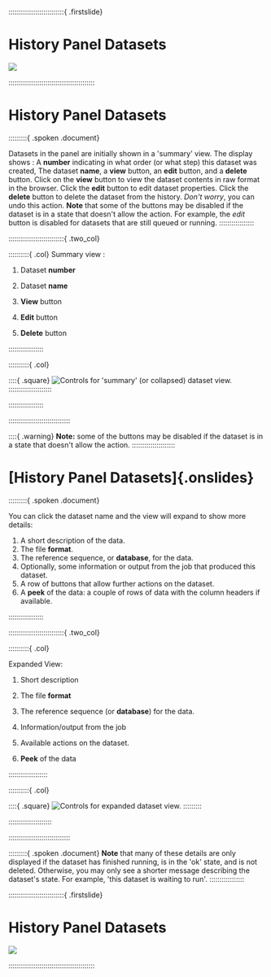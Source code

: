 


:::::::::::::::::::::::::::{ .firstslide}
# History Panel Datasets

![](src/Images/galaxy_logos_all.png)


::::::::::::::::::::::::::::::::::::::::::


# History Panel Datasets

:::::::::{ .spoken .document}

Datasets in the panel are initially shown in a 'summary' view. The display shows : A <b>number</b> indicating in what order (or what step) this dataset was created, The dataset <b>name</b>, a <b>view</b> button, an <b>edit</b> button, and a <b>delete</b> button. Click on the <b>view</b> button to view the dataset contents in raw format in the browser. Click the <b>edit</b> button to edit dataset properties. Click the <b>delete</b> button to delete the dataset from the history. <i>Don't worry</i>, you can undo this action.
<b>Note</b> that some of the buttons may be disabled if the dataset is in a state that doesn't allow the
action. For example, the <i>edit</i> button is disabled for datasets that are still queued or running.
:::::::::::::::::

:::::::::::::::::::::::::::{ .two_col}

::::::::::{ .col}
Summary view :

   1. Dataset **number**

   2. Dataset **name**

   3. **View** button

   4. **Edit** button

   5. **Delete** button


:::::::::::::::::

::::::::::{ .col}

::::{ .square}
![Controls for 'summary' (or collapsed) dataset view.](src/Images/summary.png "Controls for 'summary' (or collapsed) dataset view")
:::::::::::::::::::::

:::::::::::::::::


::::::::::::::::::::::::::::::

::::{ .warning}
**Note:** some of the buttons may be disabled if the dataset is in a state that doesn't allow the
action.
:::::::::::::::::::::

# [History Panel Datasets]{.onslides}

:::::::::{ .spoken .document}

You can click the dataset name and the view will expand to show more details:
1. A short description of the data.
2. The file <b>format</b>.
3. The reference sequence, or <b>database</b>, for the data.
4. Optionally, some information or output from the job that produced this dataset.
5. A row of buttons that allow further actions on the dataset.
6. A <b>peek</b> of the data: a couple of rows of data with the column headers if available.

:::::::::::::::::

:::::::::::::::::::::::::::{ .two_col}

::::::::::{ .col}

Expanded View:

1. Short description

2. The file **format**

3. The reference sequence (or **database**) for the data.

4. Information/output from the job

5. Available actions on the dataset.

6. **Peek** of the data

:::::::::::::::::::

::::::::::{ .col}

::::{ .square}
![Controls for expanded dataset view.](src/Images/details.png "Controls for expanded dataset view.")
:::::::::

:::::::::::::::::::::


::::::::::::::::::::::::::::::

:::::::::{ .spoken .document}
<b>Note</b> that many of these details are only displayed if the dataset has finished running, is in the 'ok' state, and is not deleted. Otherwise, you may only see a shorter message describing the dataset's state.  For example,  'this dataset is waiting to run'.
:::::::::::::::::

:::::::::::::::::::::::::::{ .firstslide}
# History Panel Datasets

![](src/Images/galaxy_logos_all.png)


::::::::::::::::::::::::::::::::::::::::::
